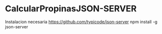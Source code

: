 # CalcularPropinasJSON-SERVER


Instalacion necesaria
https://github.com/typicode/json-server
npm install -g json-server
